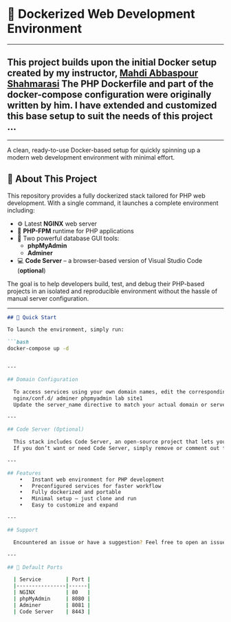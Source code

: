 # 🐳 Dockerized Web Development Environment #
---
## This project builds upon the initial Docker setup created by my instructor, [Mahdi Abbaspour Shahmarasi](https://github.com/mahdi-abbaspour-shahmarasi) The PHP Dockerfile and part of the docker-compose configuration were originally written by him. I have extended and customized this base setup to suit the needs of this project ... ##
----
A clean, ready-to-use Docker-based setup for quickly spinning up a modern web development environment with minimal effort.

## 🚀 About This Project

This repository provides a fully dockerized stack tailored for PHP web development. With a single command, it launches a complete environment including:

- ⚙️ Latest **NGINX** web server
- 🐘 **PHP-FPM** runtime for PHP applications
- 🐬 Two powerful database GUI tools:
  - **phpMyAdmin**
  - **Adminer**
- 💻 **Code Server** – a browser-based version of Visual Studio Code (**optional**)

The goal is to help developers build, test, and debug their PHP-based projects in an isolated and reproducible environment without the hassle of manual server configuration.

---

```markdown
## 🔧 Quick Start

To launch the environment, simply run:

```bash
docker-compose up -d


---

## Domain Configuration

  To access services using your own domain names, edit the corresponding NGINX config files located in:
  nginx/conf.d/ adminer phpmyadmin lab site1
  Update the server_name directive to match your actual domain or server IP.

---

## Code Server (Optional)

  This stack includes Code Server, an open-source project that lets you run VS Code directly in your browser.
  If you don’t want or need Code Server, simply remove or comment out the code-server service in docker-compose.yml.

---

## Features
	•	Instant web environment for PHP development
	•	Preconfigured services for faster workflow
	•	Fully dockerized and portable
	•	Minimal setup — just clone and run
	•	Easy to customize and expand

---

## Support

  Encountered an issue or have a suggestion? Feel free to open an issue or contribute to improve this project.

---

## 📌 Default Ports

  | Service        | Port |
  |----------------|------|
  | NGINX          | 80   |
  | phpMyAdmin     | 8080 |
  | Adminer        | 8081 |
  | Code Server    | 8443 |

